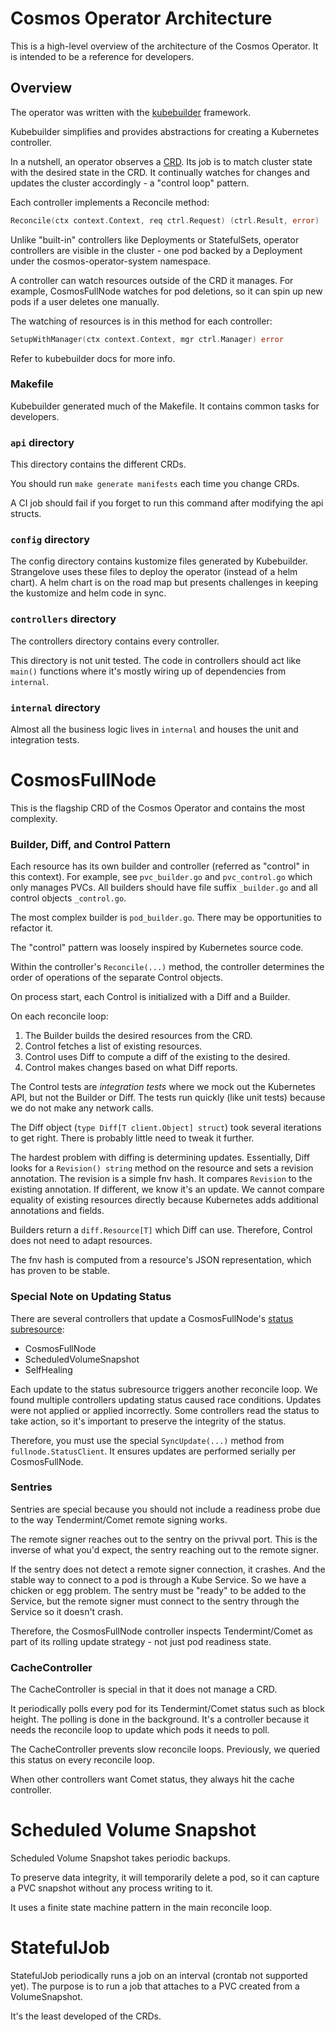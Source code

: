 # Cosmos Operator Architecture

This is a high-level overview of the architecture of the Cosmos Operator. It is intended to be a reference for
developers.

## Overview

The operator was written with the [kubebuilder](https://github.com/kubernetes-sigs/kubebuilder) framework.

Kubebuilder simplifies and provides abstractions for creating a Kubernetes controller.

In a nutshell, an operator observes
a [CRD](https://kubernetes.io/docs/concepts/extend-kubernetes/api-extension/custom-resources/). Its job is to match
cluster state with the desired state in the CRD. It
continually watches for changes and updates the cluster accordingly - a "control loop" pattern.

Each controller implements a Reconcile method:

```go
Reconcile(ctx context.Context, req ctrl.Request) (ctrl.Result, error)
```

Unlike "built-in" controllers like Deployments or StatefulSets, operator controllers are visible in the cluster - one pod
backed by a Deployment under the cosmos-operator-system namespace.

A controller can watch resources outside of the CRD it manages. For example, CosmosFullNode watches for pod deletions,
so it can spin up new pods if a user deletes one manually.

The watching of resources is in this method for each controller:

```go
SetupWithManager(ctx context.Context, mgr ctrl.Manager) error
```

Refer to kubebuilder docs for more info.

### Makefile

Kubebuilder generated much of the Makefile. It contains common tasks for developers.

### `api` directory

This directory contains the different CRDs.

You should run `make generate manifests` each time you change CRDs.

A CI job should fail if you forget to run this command after modifying the api structs.

### `config` directory

The config directory contains kustomize files generated by Kubebuilder. 
Strangelove uses these files to deploy the operator (instead of a helm chart). 
A helm chart is on the road map but presents challenges in keeping the kustomize and helm code in sync.

### `controllers` directory

The controllers directory contains every controller.

This directory is not unit tested. The code in controllers should act like `main()` functions where it's mostly wiring
up of dependencies from `internal`.

### `internal` directory

Almost all the business logic lives in `internal` and houses the unit and integration tests.

# CosmosFullNode

This is the flagship CRD of the Cosmos Operator and contains the most complexity.

### Builder, Diff, and Control Pattern

Each resource has its own builder and controller (referred as "control" in this context). For example,
see `pvc_builder.go` and `pvc_control.go` which only manages PVCs. All builders should have file suffix `_builder.go`
and all control objects `_control.go`.

The most complex builder is `pod_builder.go`. There may be opportunities to refactor it.

The "control" pattern was loosely inspired by Kubernetes source code.

Within the controller's `Reconcile(...)` method, the controller determines the order of operations of the separate 
Control objects.

On process start, each Control is initialized with a Diff and a Builder.

On each reconcile loop:

1. The Builder builds the desired resources from the CRD.
2. Control fetches a list of existing resources.
3. Control uses Diff to compute a diff of the existing to the desired.
4. Control makes changes based on what Diff reports.

The Control tests are *integration tests* where we mock out the Kubernetes API, but not the Builder or Diff. The
tests run quickly (like unit tests) because we do not make any network calls.

The Diff object (`type Diff[T client.Object] struct`) took several iterations to get right. There is probably little
need to tweak it further.

The hardest problem with diffing is determining updates. Essentially, Diff looks for a `Revision() string` method on the
resource and sets a revision annotation. The revision is a simple fnv hash. It compares `Revision` to the existing annotation. 
If different, we know it's an update. We cannot compare equality of existing resources directly because Kubernetes adds additional 
annotations and fields.

Builders return a `diff.Resource[T]` which Diff can use. Therefore, Control does not need to adapt resources.

The fnv hash is computed from a resource's JSON representation, which has proven to be stable.

### Special Note on Updating Status

There are several controllers that update a
CosmosFullNode's [status subresource](https://book-v1.book.kubebuilder.io/basics/status_subresource):

* CosmosFullNode
* ScheduledVolumeSnapshot
* SelfHealing

Each update to the status subresource triggers another reconcile loop. We found multiple controllers updating status
caused race conditions. Updates were not applied or applied incorrectly. 
Some controllers read the status to take action, so it's important to preserve the integrity of the status.

Therefore, you must use the special `SyncUpdate(...)` method from `fullnode.StatusClient`. It ensures updates are
performed serially per CosmosFullNode.

### Sentries

Sentries are special because you should not include a readiness probe due to the way Tendermint/Comet remote
signing works.

The remote signer reaches out to the sentry on the privval port. This is the inverse of what you'd expect, the sentry
reaching out to the remote signer.

If the sentry does not detect a remote signer connection, it crashes. And the stable way to connect to a pod is through
a Kube Service. So we have a chicken or egg problem. The sentry must be "ready" to be added to the Service, but the 
remote signer must connect to the sentry through the Service so it doesn't crash.

Therefore, the CosmosFullNode controller inspects Tendermint/Comet as part of its rolling update strategy - not just 
pod readiness state. 

### CacheController

The CacheController is special in that it does not manage a CRD.

It periodically polls every pod for its Tendermint/Comet status such as block height. The polling is done in 
the background. It's a controller because it needs the reconcile loop to update which pods it needs to poll.

The CacheController prevents slow reconcile loops. Previously, we queried this status on every reconcile loop.

When other controllers want Comet status, they always hit the cache controller.

# Scheduled Volume Snapshot

Scheduled Volume Snapshot takes periodic backups.

To preserve data integrity, it will temporarily delete a pod, so it can capture a PVC snapshot without any process
writing to it.

It uses a finite state machine pattern in the main reconcile loop.

# StatefulJob

StatefulJob periodically runs a job on an interval (crontab not supported yet). The purpose is to run a job that
attaches to a PVC created from a VolumeSnapshot.

It's the least developed of the CRDs.
